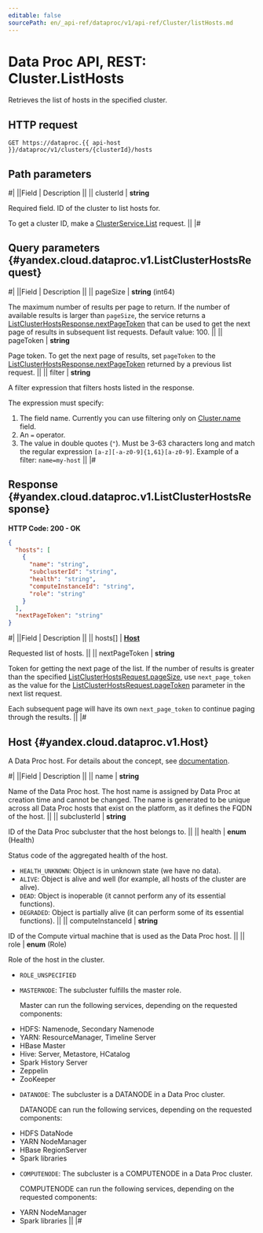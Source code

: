 ```yaml
---
editable: false
sourcePath: en/_api-ref/dataproc/v1/api-ref/Cluster/listHosts.md
---
```


# Data Proc API, REST: Cluster.ListHosts

Retrieves the list of hosts in the specified cluster.

## HTTP request

```
GET https://dataproc.{{ api-host }}/dataproc/v1/clusters/{clusterId}/hosts
```

## Path parameters

#|
||Field | Description ||
|| clusterId | **string**

Required field. ID of the cluster to list hosts for.

To get a cluster ID, make a [ClusterService.List](/docs/data-proc/api-ref/Cluster/list#List) request. ||
|#

## Query parameters {#yandex.cloud.dataproc.v1.ListClusterHostsRequest}

#|
||Field | Description ||
|| pageSize | **string** (int64)

The maximum number of results per page to return. If the number of available
results is larger than `pageSize`, the service returns a [ListClusterHostsResponse.nextPageToken](#yandex.cloud.dataproc.v1.ListClusterHostsResponse)
that can be used to get the next page of results in subsequent list requests.
Default value: 100. ||
|| pageToken | **string**

Page token. To get the next page of results, set `pageToken` to the
[ListClusterHostsResponse.nextPageToken](#yandex.cloud.dataproc.v1.ListClusterHostsResponse) returned by a previous list request. ||
|| filter | **string**

A filter expression that filters hosts listed in the response.

The expression must specify:
1. The field name. Currently you can use filtering only on [Cluster.name](/docs/data-proc/api-ref/Cluster/get#yandex.cloud.dataproc.v1.Cluster) field.
2. An `=` operator.
3. The value in double quotes (`"`). Must be 3-63 characters long and match the regular expression `[a-z][-a-z0-9]{1,61}[a-z0-9]`.
Example of a filter: `name=my-host` ||
|#

## Response {#yandex.cloud.dataproc.v1.ListClusterHostsResponse}

**HTTP Code: 200 - OK**

```json
{
  "hosts": [
    {
      "name": "string",
      "subclusterId": "string",
      "health": "string",
      "computeInstanceId": "string",
      "role": "string"
    }
  ],
  "nextPageToken": "string"
}
```

#|
||Field | Description ||
|| hosts[] | **[Host](#yandex.cloud.dataproc.v1.Host)**

Requested list of hosts. ||
|| nextPageToken | **string**

Token for getting the next page of the list. If the number of results is greater than
the specified [ListClusterHostsRequest.pageSize](#yandex.cloud.dataproc.v1.ListClusterHostsRequest), use `next_page_token` as the value
for the [ListClusterHostsRequest.pageToken](#yandex.cloud.dataproc.v1.ListClusterHostsRequest) parameter in the next list request.

Each subsequent page will have its own `next_page_token` to continue paging through the results. ||
|#

## Host {#yandex.cloud.dataproc.v1.Host}

A Data Proc host. For details about the concept, see [documentation](/docs/data-proc/concepts/).

#|
||Field | Description ||
|| name | **string**

Name of the Data Proc host. The host name is assigned by Data Proc at creation time
and cannot be changed. The name is generated to be unique across all Data Proc
hosts that exist on the platform, as it defines the FQDN of the host. ||
|| subclusterId | **string**

ID of the Data Proc subcluster that the host belongs to. ||
|| health | **enum** (Health)

Status code of the aggregated health of the host.

- `HEALTH_UNKNOWN`: Object is in unknown state (we have no data).
- `ALIVE`: Object is alive and well (for example, all hosts of the cluster are alive).
- `DEAD`: Object is inoperable (it cannot perform any of its essential functions).
- `DEGRADED`: Object is partially alive (it can perform some of its essential functions). ||
|| computeInstanceId | **string**

ID of the Compute virtual machine that is used as the Data Proc host. ||
|| role | **enum** (Role)

Role of the host in the cluster.

- `ROLE_UNSPECIFIED`
- `MASTERNODE`: The subcluster fulfills the master role.

  Master can run the following services, depending on the requested components:
* HDFS: Namenode, Secondary Namenode
* YARN: ResourceManager, Timeline Server
* HBase Master
* Hive: Server, Metastore, HCatalog
* Spark History Server
* Zeppelin
* ZooKeeper
- `DATANODE`: The subcluster is a DATANODE in a Data Proc cluster.

  DATANODE can run the following services, depending on the requested components:
* HDFS DataNode
* YARN NodeManager
* HBase RegionServer
* Spark libraries
- `COMPUTENODE`: The subcluster is a COMPUTENODE in a Data Proc cluster.

  COMPUTENODE can run the following services, depending on the requested components:
* YARN NodeManager
* Spark libraries ||
|#